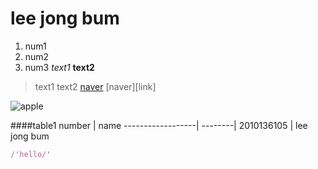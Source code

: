 # lee jong bum
1. num1
2. num2
3. num3
*text1*   **text2**

> text1
> text2
[naver](www.naver.com)
[naver][link]

![apple](https://encrypted-tbn1.gstatic.com/images?q=tbn:ANd9GcSsF9JAriBd8rli_WIgSl-awH4SUbupr0kJ37bKerhSy44snSIXqfslS1E)

####table1
number | name
------------------| --------|
2010136105 | lee jong bum


```javascript
/'hello/'

